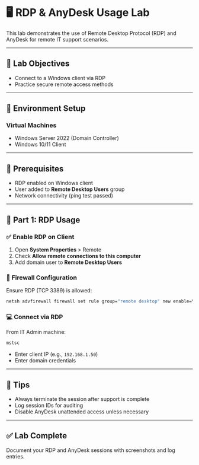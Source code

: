 # 🖥️ RDP & AnyDesk Usage Lab

This lab demonstrates the use of Remote Desktop Protocol (RDP) and AnyDesk for remote IT support scenarios.

---

## 🔧 Lab Objectives

- Connect to a Windows client via RDP
- Practice secure remote access methods

---

## 🧪 Environment Setup

### Virtual Machines

- Windows Server 2022 (Domain Controller)
- Windows 10/11 Client

---

## 🔑 Prerequisites

- RDP enabled on Windows client
- User added to **Remote Desktop Users** group
- Network connectivity (ping test passed)

---

## 🔗 Part 1: RDP Usage

### ✅ Enable RDP on Client

1. Open **System Properties** > Remote
2. Check **Allow remote connections to this computer**
3. Add domain user to **Remote Desktop Users**

### 🔐 Firewall Configuration

Ensure RDP (TCP 3389) is allowed:
```bash
netsh advfirewall firewall set rule group="remote desktop" new enable=Yes
```

### 💻 Connect via RDP

From IT Admin machine:
```bash
mstsc
```
- Enter client IP (e.g., `192.168.1.50`)
- Enter domain credentials


---

## 🧠 Tips

- Always terminate the session after support is complete
- Log session IDs for auditing
- Disable AnyDesk unattended access unless necessary

---

## ✅ Lab Complete

Document your RDP and AnyDesk sessions with screenshots and log entries.
